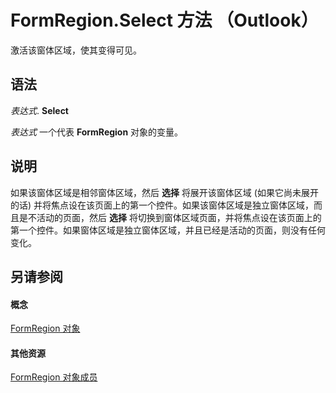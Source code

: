 
# FormRegion.Select 方法 （Outlook）

激活该窗体区域，使其变得可见。


## 语法

 _表达式_. **Select**

 _表达式_ 一个代表 **FormRegion** 对象的变量。


## 说明

如果该窗体区域是相邻窗体区域，然后 **选择** 将展开该窗体区域 (如果它尚未展开的话) 并将焦点设在该页面上的第一个控件。如果该窗体区域是独立窗体区域，而且是不活动的页面，然后 **选择** 将切换到窗体区域页面，并将焦点设在该页面上的第一个控件。如果窗体区域是独立窗体区域，并且已经是活动的页面，则没有任何变化。


## 另请参阅


#### 概念


[FormRegion 对象](3a0b83eb-4076-9cb3-86a9-68f9e44df89f.md)
#### 其他资源


[FormRegion 对象成员](eb4ff750-2911-8f8d-2ef0-c3f5e7adf4e0.md)